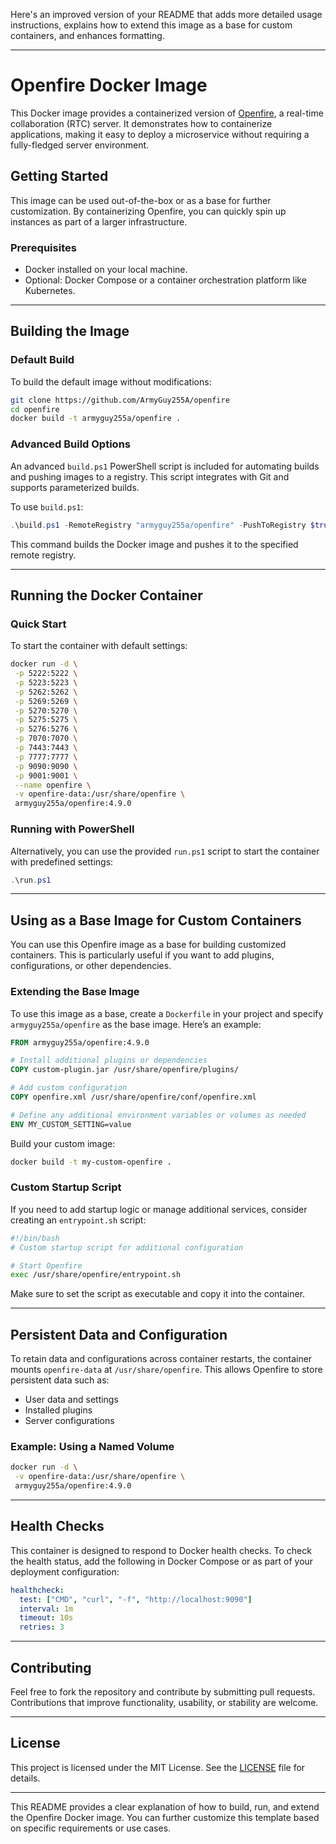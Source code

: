 Here's an improved version of your README that adds more detailed usage instructions, explains how to extend this image as a base for custom containers, and enhances formatting.

---

# Openfire Docker Image

This Docker image provides a containerized version of [Openfire](https://www.igniterealtime.org/projects/openfire/), a real-time collaboration (RTC) server. It demonstrates how to containerize applications, making it easy to deploy a microservice without requiring a fully-fledged server environment.

## Getting Started

This image can be used out-of-the-box or as a base for further customization. By containerizing Openfire, you can quickly spin up instances as part of a larger infrastructure.

### Prerequisites
- Docker installed on your local machine.
- Optional: Docker Compose or a container orchestration platform like Kubernetes.

---

## Building the Image

### Default Build
To build the default image without modifications:

```bash
git clone https://github.com/ArmyGuy255A/openfire
cd openfire
docker build -t armyguy255a/openfire .
```

### Advanced Build Options
An advanced `build.ps1` PowerShell script is included for automating builds and pushing images to a registry. This script integrates with Git and supports parameterized builds.

To use `build.ps1`:

```powershell
.\build.ps1 -RemoteRegistry "armyguy255a/openfire" -PushToRegistry $true
```

This command builds the Docker image and pushes it to the specified remote registry.

---

## Running the Docker Container

### Quick Start
To start the container with default settings:

```bash
docker run -d \
 -p 5222:5222 \
 -p 5223:5223 \
 -p 5262:5262 \
 -p 5269:5269 \
 -p 5270:5270 \
 -p 5275:5275 \
 -p 5276:5276 \
 -p 7070:7070 \
 -p 7443:7443 \
 -p 7777:7777 \
 -p 9090:9090 \
 -p 9001:9001 \
 --name openfire \
 -v openfire-data:/usr/share/openfire \
 armyguy255a/openfire:4.9.0
```

### Running with PowerShell
Alternatively, you can use the provided `run.ps1` script to start the container with predefined settings:

```powershell
.\run.ps1
```

---

## Using as a Base Image for Custom Containers

You can use this Openfire image as a base for building customized containers. This is particularly useful if you want to add plugins, configurations, or other dependencies.

### Extending the Base Image

To use this image as a base, create a `Dockerfile` in your project and specify `armyguy255a/openfire` as the base image. Here’s an example:

```dockerfile
FROM armyguy255a/openfire:4.9.0

# Install additional plugins or dependencies
COPY custom-plugin.jar /usr/share/openfire/plugins/

# Add custom configuration
COPY openfire.xml /usr/share/openfire/conf/openfire.xml

# Define any additional environment variables or volumes as needed
ENV MY_CUSTOM_SETTING=value
```

Build your custom image:

```bash
docker build -t my-custom-openfire .
```

### Custom Startup Script
If you need to add startup logic or manage additional services, consider creating an `entrypoint.sh` script:

```bash
#!/bin/bash
# Custom startup script for additional configuration

# Start Openfire
exec /usr/share/openfire/entrypoint.sh
```

Make sure to set the script as executable and copy it into the container.

---

## Persistent Data and Configuration

To retain data and configurations across container restarts, the container mounts `openfire-data` at `/usr/share/openfire`. This allows Openfire to store persistent data such as:

- User data and settings
- Installed plugins
- Server configurations

### Example: Using a Named Volume

```bash
docker run -d \
 -v openfire-data:/usr/share/openfire \
 armyguy255a/openfire:4.9.0
```

---

## Health Checks

This container is designed to respond to Docker health checks. To check the health status, add the following in Docker Compose or as part of your deployment configuration:

```yaml
healthcheck:
  test: ["CMD", "curl", "-f", "http://localhost:9090"]
  interval: 1m
  timeout: 10s
  retries: 3
```

---

## Contributing

Feel free to fork the repository and contribute by submitting pull requests. Contributions that improve functionality, usability, or stability are welcome.

---

## License

This project is licensed under the MIT License. See the [LICENSE](LICENSE) file for details.

---

This README provides a clear explanation of how to build, run, and extend the Openfire Docker image. You can further customize this template based on specific requirements or use cases.